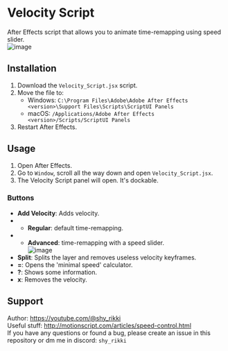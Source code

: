 # Velocity Script
After Effects script that allows you to animate time-remapping using speed slider.  
![image](https://github.com/eirisocherry/velocity-script/assets/115040224/81934aea-8e62-4647-97d9-1a03598343e3)  


## Installation
1. Download the `Velocity_Script.jsx` script.  
2. Move the file to:  
   - Windows: `C:\Program Files\Adobe\Adobe After Effects <version>\Support Files\Scripts\ScriptUI Panels`  
   - macOS: `/Applications/Adobe After Effects <version>/Scripts/ScriptUI Panels`  
3. Restart After Effects.  

## Usage
1. Open After Effects.  
2. Go to `Window`, scroll all the way down and open `Velocity_Script.jsx`.  
3. The Velocity Script panel will open. It's dockable.  

### Buttons
- **Add Velocity**: Adds velocity.  
- - **Regular**: default time-remapping.  
- - **Advanced**: time-remapping with a speed slider.  
![image](https://github.com/eirisocherry/velocity-script/assets/115040224/31f331f9-3a6d-487e-9cfa-2fbbfc3cc8fd)  
- **Split**: Splits the layer and removes useless velocity keyframes.  
- **=**: Opens the 'minimal speed' calculator.  
- **?**: Shows some information.  
- **x**: Removes the velocity.  


## Support
Author: https://youtube.com/@shy_rikki  
Useful stuff: http://motionscript.com/articles/speed-control.html  
If you have any questions or found a bug, please create an issue in this repository or dm me in discord: `shy_rikki`  
